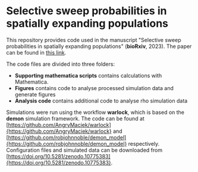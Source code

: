 # Selective sweep probabilities in spatially expanding populations
 
This repository provides code used in the manuscript "Selective sweep probabilities in spatially expanding populations" (**bioRxiv**, 2023). The paper can be found in [this link](https://doi.org/10.1101/2023.11.27.568915).

The code files are divided into three folders:
- **Supporting mathematica scripts** contains calculations with Mathematica.
- **Figures** contains code to analyse processed simulation data and generate figures
- **Analysis code** contains additional code to analyse rho simulation data

Simulations were run using the workflow **warlock**, which is based on the **demon** simulation framework. The code can be found at [https://github.com/AngryMaciek/warlock]{https://github.com/AngryMaciek/warlock} and [https://github.com/robjohnnoble/demon_model]{https://github.com/robjohnnoble/demon_model} respectively. Configuration files and simulated data can be downloaded from [https://doi.org/10.5281/zenodo.10775383]{https://doi.org/10.5281/zenodo.10775383}.
